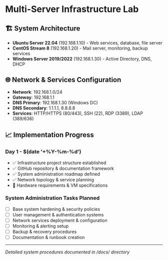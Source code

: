 # Multi-Server Infrastructure Lab

## 🏗 System Architecture
- **Ubuntu Server 22.04** (192.168.1.10) - Web services, database, file server
- **CentOS Stream 8** (192.168.1.20) - Mail server, monitoring, backup services  
- **Windows Server 2019/2022** (192.168.1.30) - Active Directory, DNS, DHCP

## 🌐 Network & Services Configuration
- **Network**: 192.168.1.0/24
- **Gateway**: 192.168.1.1
- **DNS Primary**: 192.168.1.30 (Windows DC)
- **DNS Secondary**: 1.1.1.1, 8.8.8.8
- **Services**: HTTP/HTTPS (80/443), SSH (22), RDP (3389), LDAP (389/636)

## 📈 Implementation Progress

### Day 1 - $(date '+%Y-%m-%d')
- ✅ Infrastructure project structure established
- ✅ GitHub repository & documentation framework  
- ✅ System administration roadmap defined
- ✅ Network topology & service planning
- 🔄 Hardware requirements & VM specifications

### System Administration Tasks Planned
- [ ] Base system hardening & security policies
- [ ] User management & authentication systems
- [ ] Network services deployment & configuration
- [ ] Monitoring & alerting setup
- [ ] Backup & recovery procedures
- [ ] Documentation & runbook creation

---
*Detailed system procedures documented in /docs/ directory*
